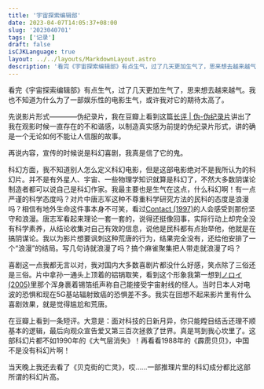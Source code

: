 ```yaml
---
title: '宇宙探索编辑部'
date: 2023-04-07T14:05:37+08:00
slug: '2023040701'
tags: ['记录']
draft: false
isCJKLanguage: true
layout: ../../layouts/MarkdownLayout.astro
description: '看完《宇宙探索编辑部》有点生气，过了几天更加生气了，思来想去越来越气。我也不知道为什么为了一部娱乐性的电影生气，或许我对它的期待太高了。'
---
```

看完《宇宙探索编辑部》有点生气，过了几天更加生气了，思来想去越来越气。我也不知道为什么为了一部娱乐性的电影生气，或许我对它的期待太高了。

先说影片形式————伪纪录片，我在豆瓣上看到这篇[长评 | 伪-伪纪录片][]讲出了我在观影时候一直存在的不和谐感，以制造真实感为前提的伪纪录片形式，讲的确是一个无论如何不能让人信服的故事。

再说内容，宣传的时候说是科幻喜剧，我真是信了它的鬼。

科幻方面，我不知道别人怎么定义科幻电影，但是这部电影绝对不是我所认为的科幻片。并不是有外星人、宇宙、一些物理学知识就算是科幻了，不然大多数阴谋论制造者都可以说自己是科幻作家。我最主要也是生气在这点，什么科幻啊！有一点严谨的科学态度吗？对片中唐志军这种不尊重科学研究方法的民科的态度是浪漫吗？相信有地外生命这件事本身不可笑，看过[Contact (1997)][]的人会感受到那份坚守和浪漫。唐志军看起来理论一套一套的，说得还挺像回事，实际行动上却完全没有科学素养，从结论收集对自己有效的信息，说他是民科都有点抬举他，他就是在搞阴谋论。我以为影片想要讽刺这种荒唐的行为，结果完全没有，还给他安排了一个“浪漫”的结局。写几句诗就浪漫了吗？搞个麻雀聚集把人带走就浪漫了吗？

喜剧这一点我都无言以对，我对国内大多数喜剧片都没什么好感，笑点除了三俗还是三俗。片中拿孙一通头上顶着的铝锅取笑，看到这个形象我第一想到[ノロイ (2005)][]里那个浑身裹着锡箔纸声称自己能接受宇宙射线的怪人。当时日本人对电波的恐惧和现在5G基站辐射致癌的恐惧差不多。我实在回想不起来影片里有什么喜剧效果，就是觉得尴尬和荒唐。

在豆瓣上看到一条短评。大意是：面对科技的日新月异，你只能瞠目结舌还理不顺基本的逻辑，最后向观众宣告爱又第三百次拯救了世界。真是骂到我心坎里了。这部科幻片都不如1990年的《大气层消失》！再看看1988年的《霹雳贝贝》，中国不是没有科幻片啊！

当天晚上我还去看了《贝克街的亡灵》，哎……一部推理片里的科幻成分都比这部所谓的科幻片高。

[长评 | 伪-伪纪录片]:https://movie.douban.com/review/15083066/

[Contact (1997)]:https://letterboxd.com/film/contact/details/

[ノロイ (2005)]:https://letterboxd.com/film/noroi-the-curse/
